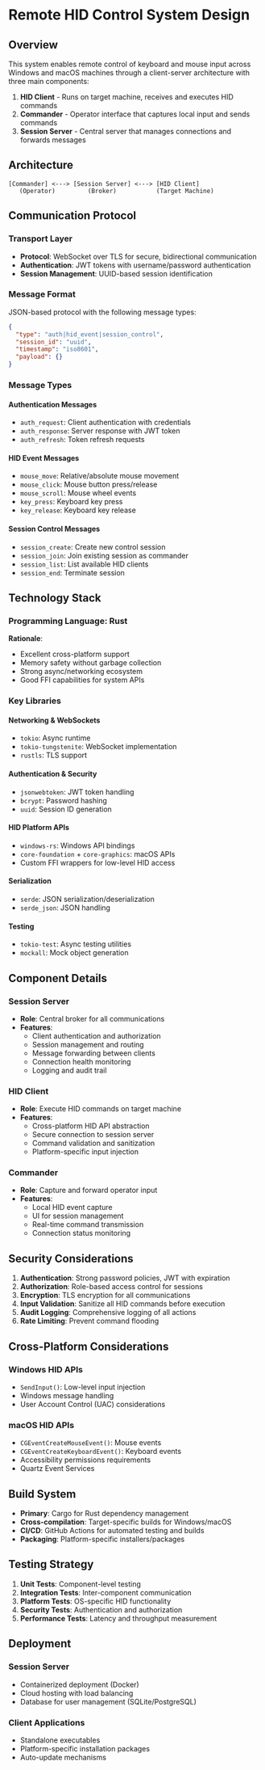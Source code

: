 # Remote HID Control System Design

## Overview

This system enables remote control of keyboard and mouse input across Windows and macOS machines through a client-server architecture with three main components:

1. **HID Client** - Runs on target machine, receives and executes HID commands
2. **Commander** - Operator interface that captures local input and sends commands 
3. **Session Server** - Central server that manages connections and forwards messages

## Architecture

```
[Commander] <---> [Session Server] <---> [HID Client]
   (Operator)         (Broker)           (Target Machine)
```

## Communication Protocol

### Transport Layer
- **Protocol**: WebSocket over TLS for secure, bidirectional communication
- **Authentication**: JWT tokens with username/password authentication
- **Session Management**: UUID-based session identification

### Message Format
JSON-based protocol with the following message types:

```json
{
  "type": "auth|hid_event|session_control",
  "session_id": "uuid",
  "timestamp": "iso8601",
  "payload": {}
}
```

### Message Types

#### Authentication Messages
- `auth_request`: Client authentication with credentials
- `auth_response`: Server response with JWT token
- `auth_refresh`: Token refresh requests

#### HID Event Messages
- `mouse_move`: Relative/absolute mouse movement
- `mouse_click`: Mouse button press/release
- `mouse_scroll`: Mouse wheel events
- `key_press`: Keyboard key press
- `key_release`: Keyboard key release

#### Session Control Messages
- `session_create`: Create new control session
- `session_join`: Join existing session as commander
- `session_list`: List available HID clients
- `session_end`: Terminate session

## Technology Stack

### Programming Language: Rust
**Rationale**: 
- Excellent cross-platform support
- Memory safety without garbage collection
- Strong async/networking ecosystem
- Good FFI capabilities for system APIs

### Key Libraries

#### Networking & WebSockets
- `tokio`: Async runtime
- `tokio-tungstenite`: WebSocket implementation
- `rustls`: TLS support

#### Authentication & Security
- `jsonwebtoken`: JWT token handling
- `bcrypt`: Password hashing
- `uuid`: Session ID generation

#### HID Platform APIs
- `windows-rs`: Windows API bindings
- `core-foundation` + `core-graphics`: macOS APIs
- Custom FFI wrappers for low-level HID access

#### Serialization
- `serde`: JSON serialization/deserialization
- `serde_json`: JSON handling

#### Testing
- `tokio-test`: Async testing utilities
- `mockall`: Mock object generation

## Component Details

### Session Server
- **Role**: Central broker for all communications
- **Features**:
  - Client authentication and authorization
  - Session management and routing
  - Message forwarding between clients
  - Connection health monitoring
  - Logging and audit trail

### HID Client
- **Role**: Execute HID commands on target machine
- **Features**:
  - Cross-platform HID API abstraction
  - Secure connection to session server
  - Command validation and sanitization
  - Platform-specific input injection

### Commander
- **Role**: Capture and forward operator input
- **Features**:
  - Local HID event capture
  - UI for session management
  - Real-time command transmission
  - Connection status monitoring

## Security Considerations

1. **Authentication**: Strong password policies, JWT with expiration
2. **Authorization**: Role-based access control for sessions
3. **Encryption**: TLS encryption for all communications
4. **Input Validation**: Sanitize all HID commands before execution
5. **Audit Logging**: Comprehensive logging of all actions
6. **Rate Limiting**: Prevent command flooding

## Cross-Platform Considerations

### Windows HID APIs
- `SendInput()`: Low-level input injection
- Windows message handling
- User Account Control (UAC) considerations

### macOS HID APIs  
- `CGEventCreateMouseEvent()`: Mouse events
- `CGEventCreateKeyboardEvent()`: Keyboard events
- Accessibility permissions requirements
- Quartz Event Services

## Build System

- **Primary**: Cargo for Rust dependency management
- **Cross-compilation**: Target-specific builds for Windows/macOS
- **CI/CD**: GitHub Actions for automated testing and builds
- **Packaging**: Platform-specific installers/packages

## Testing Strategy

1. **Unit Tests**: Component-level testing
2. **Integration Tests**: Inter-component communication
3. **Platform Tests**: OS-specific HID functionality
4. **Security Tests**: Authentication and authorization
5. **Performance Tests**: Latency and throughput measurement

## Deployment

### Session Server
- Containerized deployment (Docker)
- Cloud hosting with load balancing
- Database for user management (SQLite/PostgreSQL)

### Client Applications
- Standalone executables
- Platform-specific installation packages
- Auto-update mechanisms